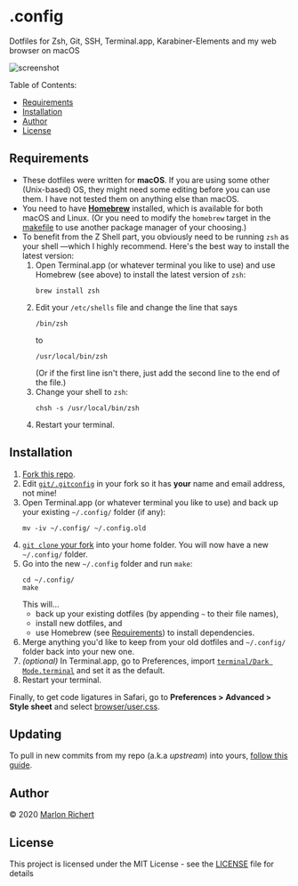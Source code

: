 # .config

Dotfiles for Zsh, Git, SSH, Terminal.app, Karabiner-Elements and my web browser on macOS

![screenshot](screenshot.png)

Table of Contents:
* [Requirements](#requirements)
* [Installation](#installation)
* [Author](#author)
* [License](#license)

## Requirements
* These dotfiles were written for **macOS**. If you are using some other (Unix-based) OS, they
  might need some editing before you can use them. I have not tested them on anything else than
  macOS.
* You need to have **[Homebrew](https://brew.sh)** installed, which is available for both macOS and
  Linux. (Or you need to modify the `homebrew` target in the
  [makefile](/marlonrichert/.config/blob/master/git/makefile) to use another package manager of
  your choosing.)
* To benefit from the Z Shell part, you obviously need to be running `zsh` as your shell —which I
  highly recommend. Here's the best way to install the latest version:
  1. Open Terminal.app (or whatever terminal you like to use) and use Homebrew (see above) to
     install the latest version of `zsh`:
     ```shell
     brew install zsh
     ```
  1. Edit your `/etc/shells` file and change the line that says
     ```shell
     /bin/zsh
     ```
     to
     ```shell
     /usr/local/bin/zsh
     ```
     (Or if the first line isn't there, just add the second line to the end of the file.)
  1. Change your shell to `zsh`:
     ```shell
     chsh -s /usr/local/bin/zsh
     ```
  1. Restart your terminal.

## Installation
1. [Fork this repo](fork).
1. Edit [`git/.gitconfig`](git/.gitconfig) in your fork so it has **your** name and email address,
   not mine!
1. Open Terminal.app (or whatever terminal you like to use) and back up your existing `~/.config/`
   folder (if any):
   ```shell
   mv -iv ~/.config/ ~/.config.old
   ```
1. [`git clone` your
   fork](https://help.github.com/en/github/creating-cloning-and-archiving-repositories/cloning-a-repository)
   into your home folder. You will now have a new `~/.config/` folder.
1. Go into the new `~/.config` folder and run `make`:
   ```shell
   cd ~/.config/
   make
   ```
   This will…
    - back up your existing dotfiles (by appending `~` to their file names),
    - install new dotfiles, and
    - use Homebrew (see [Requirements](#requirements)) to install dependencies.
1. Merge anything you'd like to keep from your old dotfiles and `~/.config/` folder back into your
   new one.
1. _(optional)_ In Terminal.app, go to Preferences, import
   [`terminal/Dark Mode.terminal`](terminal/Dark%20Mode.terminal) and set it as the default.
1. Restart your terminal.

Finally, to get code ligatures in Safari, go to **Preferences > Advanced > Style sheet** and select
[browser/user.css](browser/user.css).

## Updating

To pull in new commits from my repo (a.k.a _upstream_) into yours, [follow this
guide](https://docs.github.com/en/github/collaborating-with-issues-and-pull-requests/merging-an-upstream-repository-into-your-fork).

## Author
© 2020 [Marlon Richert](/marlonrichert)

## License
This project is licensed under the MIT License - see the [LICENSE](LICENSE)
file for details
